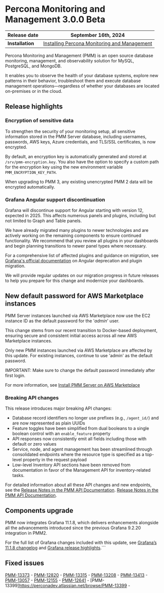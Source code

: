 # Percona Monitoring and Management 3.0.0 Beta

| **Release date** | September 16th, 2024                                                                                   |
| ----------------- | ----------------------------------------------------------------------------------------------- |
| **Installation** | [Installing Percona Monitoring and Management](https://www.percona.com/software/pmm/quickstart) |

Percona Monitoring and Management (PMM) is an open source database monitoring, management, and observability solution for MySQL, PostgreSQL, and MongoDB.

It enables you to observe the health of your database systems, explore new patterns in their behavior, troubleshoot them and execute database management operations—regardless of whether your databases are located on-premises or in the cloud.

## Release highlights

### Encryption of sensitive data

To strengthen the security of your monitoring setup, all sensitive information stored in the PMM Server database, including usernames, passwords, AWS keys, Azure credentials, and TLS/SSL certificates, is now encrypted.

By default, an encryption key is automatically generated and stored at `/srv/pmm-encryption.key`. You also have the option to specify a custom path for the encryption key using the new environment variable `PMM_ENCRYPTION_KEY_PATH`.

When upgrading to PMM 3, any existing unencrypted PMM 2 data will be encrypted automatically.

### Grafana Angular support discontinuation

Grafana will discontinue support for Angular starting with version 12, expected in 2025. This affects numerous panels and plugins, including but not limited to Graph and Table panels. 

We have already migrated many plugins to newer technologies and are actively working on the remaining components to ensure continued functionality. We recommend that you review all plugins in your dashboards and begin planning transitions to newer panel types where necessary.

For a comprehensive list of affected plugins and guidance on migration, see [Grafana's official documentation](https://grafana.com/docs/grafana/latest/developers/angular_deprecation/angular-plugins/) on Angular deprecation and plugin migration.

We will provide regular updates on our migration progress in future releases to help you prepare for this change and modernize your dashboards.

## New default password for AWS Marketplace instances

PMM Server instances launched via AWS Marketplace now use the EC2 instance ID as the default password for the '*admin*' user.

This change stems from our recent transition to Docker-based deployment, ensuring secure and consistent initial access across all new AWS Marketplace instances.

Only new PMM instances launched via AWS Marketplace are affected by this update. For existing instances, continue to use 'admin' as the default password.

IMPORTANT: Make sure to change the default password immediately after first login.

For more information, see [Install PMM Server on AWS Marketplace](../install-pmm/install-pmm-server/aws/aws.md)

### Breaking API changes

This release introduces major breaking API changes:

- Database record identifiers no longer use prefixes (e.g., `/agent_id/`) and are now represented as plain UUIDs
- Feature toggles have been simplified from dual booleans to a single boolean control with an `enable_feature` property  
- API responses now consistently emit all fields including those with default or zero values
- Service, node, and agent management has been streamlined through consolidated endpoints where the resource type is specified as a top-level property in the request payload
- Low-level Inventory API sections have been removed from documentation in favor of the Management API for inventory-related tasks.

For detailed information about all these API changes and new endpoints, see the [Release Notes in the PMM API Documentation](https://percona-pmm.readme.io/v3/reference/release-notes/3.0.0_Beta). [Release Notes in the PMM API Documentation](https://percona-pmm.readme.io/v3/reference/release-notes/3.0.0_Beta).

## Components upgrade

PMM now integrates Grafana 11.1.8, which delivers enhancements alongside all the advancements introduced since the previous Grafana 9.2.20 integration in PMM2.

For the full list of  Grafana changes included with this update, see [Grafana’s 11.1.8 changelog](https://community.grafana.com/t/changelog-updates-in-grafana-11-1-8/134843) and [Grafana release highlights](https://grafana.com/docs/grafana/latest/whatsnew/).```

## Fixed issues

[PMM-13373](https://perconadev.atlassian.net/browse/PMM-13373) - 
[PMM-12820](https://perconadev.atlassian.net/browse/PMM-12820) - 
[PMM-13315](https://perconadev.atlassian.net/browse/PMM-13315) - 
[PMM-13208](https://perconadev.atlassian.net/browse/PMM-1320) - 
[PMM-13413](https://perconadev.atlassian.net/browse/PMM-13413) -
[PMM-13057](https://perconadev.atlassian.net/browse/PMM-13057) -
[PMM-12155](https://perconadev.atlassian.net/browse/PMM-12155) -
[PMM-12641](https://perconadev.atlassian.net/browse/PMM-12641) -
[PMM-13399]https://perconadev.atlassian.net/browse/PMM-13399 -